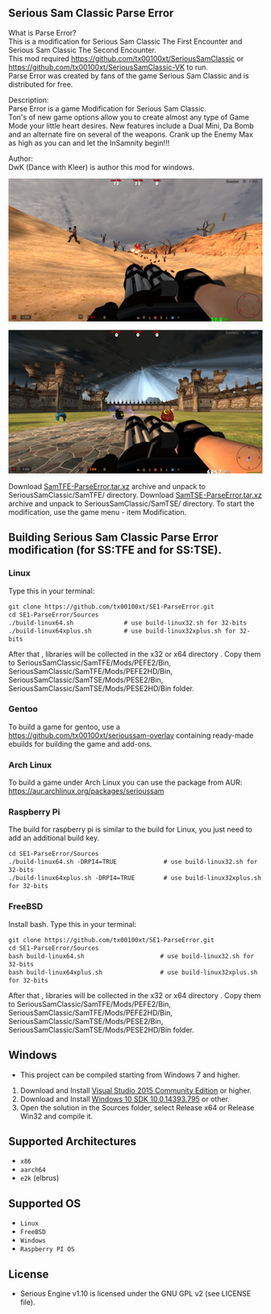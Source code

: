 ## Serious Sam Classic Parse Error

What is Parse Error?  
This is a modification for Serious Sam Classic The First Encounter and Serious Sam Classic The Second Encounter.  
This mod required https://github.com/tx00100xt/SeriousSamClassic or https://github.com/tx00100xt/SeriousSamClassic-VK to run.  
Parse Error was created by fans of the game Serious Sam Classic and is distributed for free.    

Description:  
Parse Error is a game Modification for Serious Sam Classic.  
Ton's of new game options allow you to create almost any type of Game Mode your little heart desires. New features include a Dual 
Mini, Da Bomb and an alternate fire on several of the weapons. Crank up the Enemy Max as high as you can and let the InSamnity begin!!!    

Author:  
DwK (Dance with Kleer) is author this mod for windows.

![PEFE](https://raw.githubusercontent.com/tx00100xt/SE1-ParseError/main/Images/pefe.png)

![PESE](https://raw.githubusercontent.com/tx00100xt/SE1-ParseError/main/Images/pese.png)


Download [SamTFE-ParseError.tar.xz] archive and unpack to  SeriousSamClassic/SamTFE/ directory.
Download [SamTSE-ParseError.tar.xz] archive and unpack to  SeriousSamClassic/SamTSE/ directory.
To start the modification, use the game menu - item Modification.

Building Serious Sam Classic Parse Error modification (for SS:TFE and for SS:TSE).
----------------------------------------------------------------------------------

### Linux

Type this in your terminal:

```
git clone https://github.com/tx00100xt/SE1-ParseError.git
cd SE1-ParseError/Sources
./build-linux64.sh              # use build-linux32.sh for 32-bits
./build-linux64xplus.sh         # use build-linux32xplus.sh for 32-bits
```
After that , libraries will be collected in the x32 or x64 directory . 
Copy them to SeriousSamClassic/SamTFE/Mods/PEFE2/Bin, SeriousSamClassic/SamTFE/Mods/PEFE2HD/Bin,
SeriousSamClassic/SamTSE/Mods/PESE2/Bin, SeriousSamClassic/SamTSE/Mods/PESE2HD/Bin folder.

### Gentoo

To build a game for gentoo, use a https://github.com/tx00100xt/serioussam-overlay containing ready-made ebuilds for building the game and add-ons.

### Arch Linux

To build a game under Arch Linux you can use the package from AUR: https://aur.archlinux.org/packages/serioussam

### Raspberry Pi

The build for raspberry pi is similar to the build for Linux, you just need to add an additional build key.

```
cd SE1-ParseError/Sources
./build-linux64.sh -DRPI4=TRUE             # use build-linux32.sh for 32-bits
./build-linux64xplus.sh -DRPI4=TRUE        # use build-linux32xplus.sh for 32-bits
```
### FreeBSD

Install bash. 
Type this in your terminal:

```
git clone https://github.com/tx00100xt/SE1-ParseError.git
cd SE1-ParseError/Sources
bash build-linux64.sh                     # use build-linux32.sh for 32-bits
bash build-linux64xplus.sh                # use build-linux32xplus.sh for 32-bits
```
After that , libraries will be collected in the x32 or x64 directory . 
Copy them to SeriousSamClassic/SamTFE/Mods/PEFE2/Bin, SeriousSamClassic/SamTFE/Mods/PEFE2HD/Bin,
SeriousSamClassic/SamTSE/Mods/PESE2/Bin, SeriousSamClassic/SamTSE/Mods/PESE2HD/Bin folder.

Windows
-------
* This project can be compiled starting from Windows 7 and higher.

1. Download and Install [Visual Studio 2015 Community Edition] or higher.
2. Download and Install [Windows 10 SDK 10.0.14393.795] or other.
3. Open the solution in the Sources folder, select Release x64 or Release Win32 and compile it.

Supported Architectures
----------------------
* `x86`
* `aarch64`
* `e2k` (elbrus)

Supported OS
-----------
* `Linux`
* `FreeBSD`
* `Windows`
* `Raspberry PI OS`

License
-------

* Serious Engine v1.10 is licensed under the GNU GPL v2 (see LICENSE file).


[SamTFE-ParseError.tar.xz]: https://drive.google.com/file/d/1oZG0kJYdlJQePfo5UN8_V6--JG0Ui0Kv/view?usp=sharing "Serious Sam Classic PEFE Mod"
[SamTSE-ParseError.tar.xz]: https://drive.google.com/file/d/1W4ykVtZY_8iUl1diZSgoB3oGZ48gbnIm/view?usp=sharing "Serious Sam Classic PESE Mod"
[Visual Studio 2015 Community Edition]: https://go.microsoft.com/fwlink/?LinkId=615448&clcid=0x409 "Visual Studio 2015 Community Edition"
[Windows 10 SDK 10.0.14393.795]: https://go.microsoft.com/fwlink/p/?LinkId=838916 "Windows 10 SDK 10.0.14393.795"

